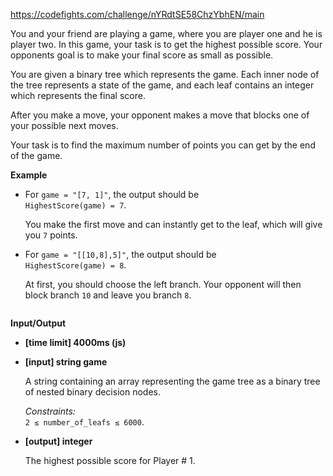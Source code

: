 https://codefights.com/challenge/nYRdtSE58ChzYbhEN/main
<p>You and your friend are playing a game, where you are player one and he is player two. In this game, your task is to get the highest possible score. Your opponents goal is to make your final score as small as possible.</p>
<p>You are given a binary tree which represents the game. Each inner node of the tree represents a state of the game, and each leaf contains an integer which represents the final score.</p>
<p>After you make a move, your opponent makes a move that blocks one of your possible next moves.</p>
<p>Your task is to find the maximum number of points you can get by the end of the game.</p>
<p><strong>Example</strong></p>
<ul>
<li>
<p>For <code>game = "[7, 1]"</code>, the output should be<br>
<code>HighestScore(game) = 7</code>.</p>
<p>You make the first move and can instantly get to the leaf, which will give you <code>7</code> points.<br>
<img src="http://i.imgur.com/nm0Ydj6.png" alt=""></p>
</li>
<li>
<p>For <code>game = "[[10,8],5]"</code>, the output should be<br>
<code>HighestScore(game) = 8</code>.</p>
<p>At first, you should choose the left branch. Your opponent will then block branch <code>10</code> and leave you branch <code>8</code>.</p>
<p><img src="http://i.imgur.com/RwCIH3j.png" alt=""></p>
</li>
</ul>
<p><strong>Input/Output</strong></p>
<ul>
<li><strong>[time limit] 4000ms (js)</strong></li>
</ul>
<ul>
<li>
<p><strong>[input] string game</strong></p>
<p>A string containing an array representing the game tree as a binary tree of nested binary decision nodes.</p>
<p><em>Constraints:</em><br>
<code>2 ≤ number_of_leafs ≤ 6000</code>.</p>
</li>
<li>
<p><strong>[output] integer</strong></p>
<p>The highest possible score for Player # 1.</p>
</li>
</ul>
